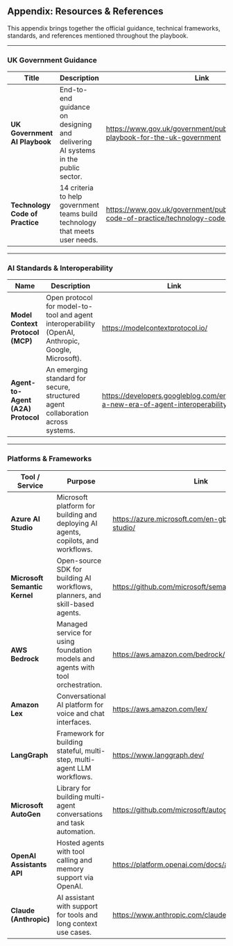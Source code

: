 ## Appendix: Resources & References

This appendix brings together the official guidance, technical frameworks, standards, and references mentioned throughout the playbook.

---

### UK Government Guidance

| Title | Description | Link |
|-------|-------------|------|
| **UK Government AI Playbook** | End-to-end guidance on designing and delivering AI systems in the public sector. | https://www.gov.uk/government/publications/ai-playbook-for-the-uk-government |
| **Technology Code of Practice** | 14 criteria to help government teams build technology that meets user needs. | https://www.gov.uk/government/publications/technology-code-of-practice/technology-code-of-practice |

---

### AI Standards & Interoperability

| Name | Description | Link |
|------|-------------|------|
| **Model Context Protocol (MCP)** | Open protocol for model-to-tool and agent interoperability (OpenAI, Anthropic, Google, Microsoft). | https://modelcontextprotocol.io/ |
| **Agent-to-Agent (A2A) Protocol** | An emerging standard for secure, structured agent collaboration across systems. | https://developers.googleblog.com/en/a2a-a-new-era-of-agent-interoperability/ |

---

### Platforms & Frameworks

| Tool / Service | Purpose | Link |
|----------------|---------|------|
| **Azure AI Studio** | Microsoft platform for building and deploying AI agents, copilots, and workflows. | https://azure.microsoft.com/en-gb/products/ai-studio/ |
| **Microsoft Semantic Kernel** | Open-source SDK for building AI workflows, planners, and skill-based agents. | https://github.com/microsoft/semantic-kernel |
| **AWS Bedrock** | Managed service for using foundation models and agents with tool orchestration. | https://aws.amazon.com/bedrock/ |
| **Amazon Lex** | Conversational AI platform for voice and chat interfaces. | https://aws.amazon.com/lex/ |
| **LangGraph** | Framework for building stateful, multi-step, multi-agent LLM workflows. | https://www.langgraph.dev/ |
| **Microsoft AutoGen** | Library for building multi-agent conversations and task automation. | https://github.com/microsoft/autogen |
| **OpenAI Assistants API** | Hosted agents with tool calling and memory support via OpenAI. | https://platform.openai.com/docs/assistants/overview |
| **Claude (Anthropic)** | AI assistant with support for tools and long context use cases. | https://www.anthropic.com/claude |
